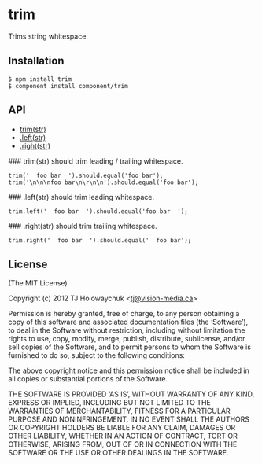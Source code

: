 trim
====

Trims string whitespace.

Installation
------------

    $ npm install trim
    $ component install component/trim

API
---

-   [trim(str)](#trimstr)
-   [.left(str)](#leftstr)
-   [.right(str)](#rightstr)

<span id="trimstr"></span> \#\#\# trim(str) should trim leading / trailing whitespace.

    trim('  foo bar  ').should.equal('foo bar');
    trim('\n\n\nfoo bar\n\r\n\n').should.equal('foo bar');

<span id="leftstr"></span> \#\#\# .left(str) should trim leading whitespace.

    trim.left('  foo bar  ').should.equal('foo bar  ');

<span id="rightstr"></span> \#\#\# .right(str) should trim trailing whitespace.

    trim.right('  foo bar  ').should.equal('  foo bar');

License
-------

(The MIT License)

Copyright (c) 2012 TJ Holowaychuk &lt;tj@vision-media.ca&gt;

Permission is hereby granted, free of charge, to any person obtaining a copy of this software and associated documentation files (the ‘Software’), to deal in the Software without restriction, including without limitation the rights to use, copy, modify, merge, publish, distribute, sublicense, and/or sell copies of the Software, and to permit persons to whom the Software is furnished to do so, subject to the following conditions:

The above copyright notice and this permission notice shall be included in all copies or substantial portions of the Software.

THE SOFTWARE IS PROVIDED ‘AS IS’, WITHOUT WARRANTY OF ANY KIND, EXPRESS OR IMPLIED, INCLUDING BUT NOT LIMITED TO THE WARRANTIES OF MERCHANTABILITY, FITNESS FOR A PARTICULAR PURPOSE AND NONINFRINGEMENT. IN NO EVENT SHALL THE AUTHORS OR COPYRIGHT HOLDERS BE LIABLE FOR ANY CLAIM, DAMAGES OR OTHER LIABILITY, WHETHER IN AN ACTION OF CONTRACT, TORT OR OTHERWISE, ARISING FROM, OUT OF OR IN CONNECTION WITH THE SOFTWARE OR THE USE OR OTHER DEALINGS IN THE SOFTWARE.
